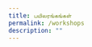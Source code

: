 ```yaml
---
title: பயிலரங்கங்கள்
permalink: /workshops
description: ""
---
```

<html>
<head>
  <style>
		   .tab, .tab * {
      font-family: arial, sans-serif;
      box-sizing: border-box;
    }
    .tab { max-width: 600px; }
    
   
    .tab input { display: none; }
    
  
    .tab label {
   
      position: relative; 
      display: block;
      width: 100%;
      margin-top: 10px;
      padding: 10px;
     
   
      font-weight: 700;
      color: #fff;
      background: #2d5faf;
      cursor: pointer;
    }
    

    .tab .content {
      background: #cbc9e7;
      overflow: hidden;
      transition: max-height 0.3s;
      max-height: 0;
    }
    .tab .content p { padding: 10px; }
    
  
    .tab input:checked ~ .content { max-height: 100vh; }
    
  
    .tab label::after {
   
      display: block;  
      content: "\25b6";
     
    
      position: absolute;
      right: 10px; top: 10px;
     
   
      transition: all 0.4s;
    }
     
   
    .tab input:checked ~ label::after { transform: rotate(90deg); }
	</style>
</head>
<body>
     
    <div class="tab">
      <input id="tab-1" type="checkbox">
      <label for="tab-1">கதையோடு விளையாடு, தமிழோடு உறவாடு!</label>
      <div class="content">
				<p>திருவாட்டி ஜீவா ரகுநாத், AKT Creations நிறுவனம்</p>
				 
				<a href="/workshops/Ms-Jeeva-Raghunath">காண்க: இணையப் பயிலரங்கம்</a>
			</div>
    </div>
    
    <!-- SECOND TAB -->
    <div class="tab">
      <input id="tab-2" type="checkbox">
      <label for="tab-2">Tab 2</label>
      <div class="content"><p>Should the pace attack?</p></div>
    </div>
    
    <!-- THIRD TAB -->
    <div class="tab">
      <input id="tab-3" type="checkbox">
      <label for="tab-3">Tab 3</label>
      <div class="content"><p>A circumstance strikes a   deserved trap.</p></div>
    </div>
    
</body>
</html>